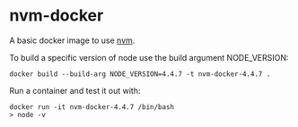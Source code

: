 # nvm-docker

A basic docker image to use [nvm](https://github.com/creationix/nvm).

To build a specific version of node use the build argument NODE_VERSION:

    docker build --build-arg NODE_VERSION=4.4.7 -t nvm-docker-4.4.7 .

Run a container and test it out with:

    docker run -it nvm-docker-4.4.7 /bin/bash
    > node -v
